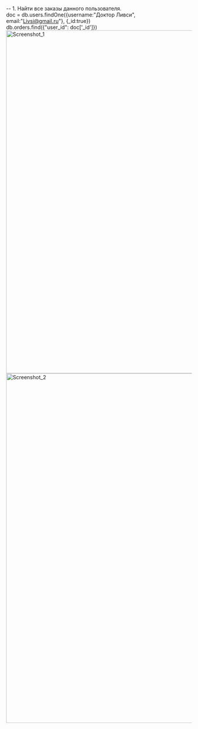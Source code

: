 -- 1. Найти все заказы данного пользователя.  
doc = db.users.findOne({username:"Доктор Ливси", email:"Livsi@gmail.ru"}, {_id:true})  
db.orders.find({"user_id": doc['_id']})  
<img width="932" alt="Screenshot_1" src="https://user-images.githubusercontent.com/72013308/229284352-76393728-9249-481b-a2e9-7fc8386842ae.png">
<img width="950" alt="Screenshot_2" src="https://user-images.githubusercontent.com/72013308/229284362-ca4beb00-31ec-4dca-8be4-92780864f5ce.png">


